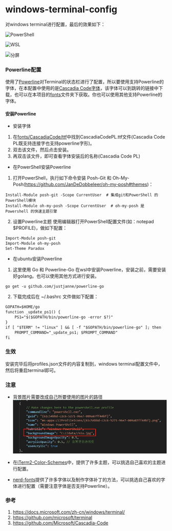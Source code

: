 # windows-terminal-config
对windows terminal进行配置，最后的效果如下：

![PowerShell](./images/效果图1.png)

![WSL](./images/效果图2.png)

![分屏](./images/效果图3.png)

### Powerline配置
使用了[Powerline](https://github.com/powerline/powerline)对Terminal的状态栏进行了配置，所以要使用支持Powerline的字体，在本配置中使用的是[Cascadia Code字体](https://github.com/microsoft/cascadia-code/releases)，该字体可以到跳转的链接中下载，也可以在本项目的[fonts](./fonts)文件夹下获取。你也可以使用其他支持Powerline的字体。

#### 安装Powerline
- 安装字体
1. 在[fonts/CascadiaCode/ttf](./fonts/CascadiaCode/ttf)中找到CascadiaCodePL.ttf文件(Cascadia Code PL既支持连接字也支持powerline字形)。
2. 双击该文件，然后点击安装。
3. 再双击该文件，即可查看字体安装后的名称(Cascadia Code PL)

- 在PowerShell安装Powerline
1. 打开PowerShell，执行如下命令安装 Posh-Git 和 Oh-My-Posh(https://github.com/JanDeDobbeleer/oh-my-posh#themes)：
```
Install-Module posh-git -Scope CurrentUser  # 集成git和PowerShell 的PowerShell模块
Install-Module oh-my-posh -Scope CurrentUser  # oh-my-posh 是 Powershell 的快速主题引擎
```
2. 设置Powerline主题
使用编辑器打开PowerShell配置文件(如：notepad $PROFILE)，做如下配置：
```
Import-Module posh-git
Import-Module oh-my-posh
Set-Theme Paradox
```

- 在ubuntu安装Powerline
1. 这里使用 Go 和 Powerline-Go 在wsl中安装Powerline，安装之前，需要安装好golang。也可以使用其他方式进行安装。
```
go get -u github.com/justjanne/powerline-go
```
2. 下载完成后在 ~/.bashrc 文件做如下配置：
```
GOPATH=$HOME/go
function _update_ps1() {
    PS1="$($GOPATH/bin/powerline-go -error $?)"
}
if [ "$TERM" != "linux" ] && [ -f "$GOPATH/bin/powerline-go" ]; then
    PROMPT_COMMAND="_update_ps1; $PROMPT_COMMAND"
fi
```

### 生效
安装完毕后将profiles.json文件的内容复制到，windows terminal配置文件中，然后将重启terminal即可。


### 注意
- 背景图片需要改成自己所要使用的图片的路径
![注意1](./images/注意1.png)

- 在[iTerm2-Color-Schemes](https://github.com/mbadolato/iTerm2-Color-Schemes/tree/master/windowsterminal)中，提供了许多主题，可以挑选自己喜欢的主题进行配置。
- [nerd-fonts](https://github.com/ryanoasis/nerd-fonts)提供了许多字体以及制作字体补丁的方法，可以挑选自己喜欢的字体进行配置（需要注意字体是否支持Powerline）。

### 参考
1. https://docs.microsoft.com/zh-cn/windows/terminal/
2. https://github.com/microsoft/terminal
3. https://github.com/Microsoft/Cascadia-Code